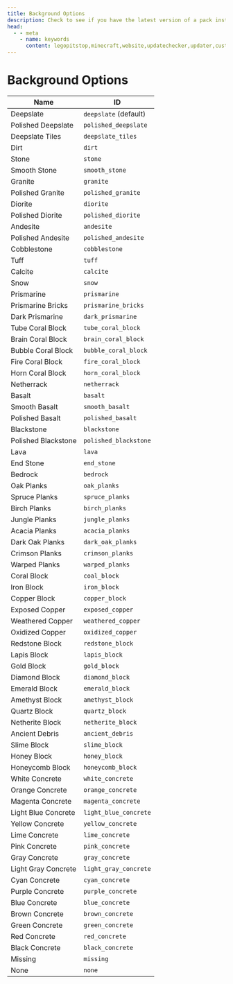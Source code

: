 ```yaml
---
title: Background Options
description: Check to see if you have the latest version of a pack installed.
head:
  - - meta
    - name: keywords
      content: legopitstop,minecraft,website,updatechecker,updater,customizable,free,premium,json
---
```


# Background Options

| Name                | ID                    |
| ------------------- | --------------------- |
| Deepslate           | `deepslate` (default) |
| Polished Deepslate  | `polished_deepslate`  |
| Deepslate Tiles     | `deepslate_tiles`     |
| Dirt                | `dirt`                |
| Stone               | `stone`               |
| Smooth Stone        | `smooth_stone`        |
| Granite             | `granite`             |
| Polished Granite    | `polished_granite`    |
| Diorite             | `diorite`             |
| Polished Diorite    | `polished_diorite`    |
| Andesite            | `andesite`            |
| Polished Andesite   | `polished_andesite`   |
| Cobblestone         | `cobblestone`         |
| Tuff                | `tuff`                |
| Calcite             | `calcite`             |
| Snow                | `snow`                |
| Prismarine          | `prismarine`          |
| Prismarine Bricks   | `prismarine_bricks`   |
| Dark Prismarine     | `dark_prismarine`     |
| Tube Coral Block    | `tube_coral_block`    |
| Brain Coral Block   | `brain_coral_block`   |
| Bubble Coral Block  | `bubble_coral_block`  |
| Fire Coral Block    | `fire_coral_block`    |
| Horn Coral Block    | `horn_coral_block`    |
| Netherrack          | `netherrack`          |
| Basalt              | `basalt`              |
| Smooth Basalt       | `smooth_basalt`       |
| Polished Basalt     | `polished_basalt`     |
| Blackstone          | `blackstone`          |
| Polished Blackstone | `polished_blackstone` |
| Lava                | `lava`                |
| End Stone           | `end_stone`           |
| Bedrock             | `bedrock`             |
| Oak Planks          | `oak_planks`          |
| Spruce Planks       | `spruce_planks`       |
| Birch Planks        | `birch_planks`        |
| Jungle Planks       | `jungle_planks`       |
| Acacia Planks       | `acacia_planks`       |
| Dark Oak Planks     | `dark_oak_planks`     |
| Crimson Planks      | `crimson_planks`      |
| Warped Planks       | `warped_planks`       |
| Coral Block         | `coal_block`          |
| Iron Block          | `iron_block`          |
| Copper Block        | `copper_block`        |
| Exposed Copper      | `exposed_copper`      |
| Weathered Copper    | `weathered_copper`    |
| Oxidized Copper     | `oxidized_copper`     |
| Redstone Block      | `redstone_block`      |
| Lapis Block         | `lapis_block`         |
| Gold Block          | `gold_block`          |
| Diamond Block       | `diamond_block`       |
| Emerald Block       | `emerald_block`       |
| Amethyst Block      | `amethyst_block`      |
| Quartz Block        | `quartz_block`        |
| Netherite Block     | `netherite_block`     |
| Ancient Debris      | `ancient_debris`      |
| Slime Block         | `slime_block`         |
| Honey Block         | `honey_block`         |
| Honeycomb Block     | `honeycomb_block`     |
| White Concrete      | `white_concrete`      |
| Orange Concrete     | `orange_concrete`     |
| Magenta Concrete    | `magenta_concrete`    |
| Light Blue Concrete | `light_blue_concrete` |
| Yellow Concrete     | `yellow_concrete`     |
| Lime Concrete       | `lime_concrete`       |
| Pink Concrete       | `pink_concrete`       |
| Gray Concrete       | `gray_concrete`       |
| Light Gray Concrete | `light_gray_concrete` |
| Cyan Concrete       | `cyan_concrete`       |
| Purple Concrete     | `purple_concrete`     |
| Blue Concrete       | `blue_concrete`       |
| Brown Concrete      | `brown_concrete`      |
| Green Concrete      | `green_concrete`      |
| Red Concrete        | `red_concrete`        |
| Black Concrete      | `black_concrete`      |
| Missing             | `missing`             |
| None                | `none`                |
